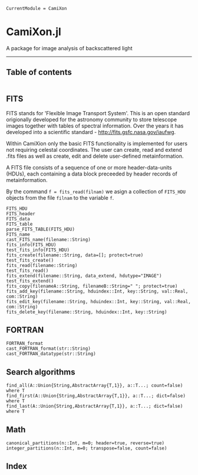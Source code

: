 ```@meta
CurrentModule = CamiXon
```

# CamiXon.jl

A package for image analysis of backscattered light

---
## Table of contents

```@contents
```

## FITS

FITS stands for 'Flexible Image Transport System'. This is an open standard origionally developed for the astronomy community to store telescope images together with tables of spectral information. Over the years it has developed into a scientific standard - http://fits.gsfc.nasa.gov/iaufwg.

Within CamiXion only the basic FITS functionality is implemented for users not requiring celestal coordinates. The user can create, read and extend .fits files as well as create, edit and delete user-defined metainformation.

A FITS file consists of a sequence of one or more header-data-units (HDUs), each containing a data block preceeded by header records of metainformation.

By the command `f = fits_read(filnam)` we asign a collection of `FITS_HDU` objects from the file `filnam` to the variable `f`.


```@docs
FITS_HDU
FITS_header
FITS_data
FITS_table
parse_FITS_TABLE(FITS_HDU)
FITS_name
cast_FITS_name(filename::String)
fits_info(FITS_HDU)
test_fits_info(FITS_HDU)
fits_create(filename::String, data=[]; protect=true)
test_fits_create()
fits_read(filename::String)
test_fits_read()
fits_extend(filename::String, data_extend, hdutype="IMAGE") 
test_fits_extend() 
fits_copy(filenameA::String, filenameB::String=" "; protect=true)
fits_add_key(filename::String, hduindex::Int, key::String, val::Real, com::String)
fits_edit_key(filename::String, hduindex::Int, key::String, val::Real, com::String)
fits_delete_key(filename::String, hduindex::Int, key::String)
```

## FORTRAN 

```@docs
FORTRAN_format
cast_FORTRAN_format(str::String)
cast_FORTRAN_datatype(str::String)
```

## Search algorithms

```@docs
find_all(A::Union{String,AbstractArray{T,1}}, a::T...; count=false)  where T
find_first(A::Union{String,AbstractArray{T,1}}, a::T...; dict=false)  where T
find_last(A::Union{String,AbstractArray{T,1}}, a::T...; dict=false)  where T
```

## Math

```@docs
canonical_partitions(n::Int, m=0; header=true, reverse=true)
integer_partitions(n::Int, m=0; transpose=false, count=false)
```

## Index

```@index
```
